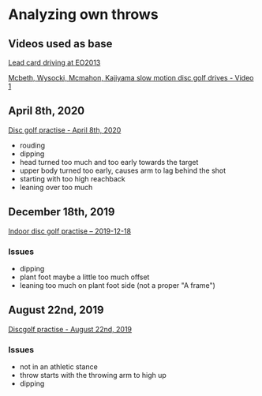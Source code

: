 # Analyzing own throws


## Videos used as base

[Lead card driving at EO2013](https://www.youtube.com/watch?v=GfjiaZ9DvXQ)

[Mcbeth, Wysocki, Mcmahon, Kajiyama slow motion disc golf drives - Video 1](https://www.youtube.com/watch?v=AwYvav4xCR8)


## April 8th, 2020

[Disc golf practise - April 8th, 2020](https://youtu.be/7qjsUZChNms)

- rouding
- dipping
- head turned too much and too early towards the target
- upper body turned too early, causes arm to lag behind the shot
- starting with too high reachback
- leaning over too much


## December 18th, 2019

[Indoor disc golf practise – 2019-12-18](https://www.youtube.com/watch?v=MJ5HgA6eh1k)

### Issues

- dipping
- plant foot maybe a little too much offset
- leaning too much on plant foot side (not a proper "A frame")

## August 22nd, 2019

[Discgolf practise - August 22nd, 2019](https://www.youtube.com/watch?v=Mjiq0FzDd6o)

### Issues

- not in an athletic stance
- throw starts with the throwing arm to high up
- dipping
